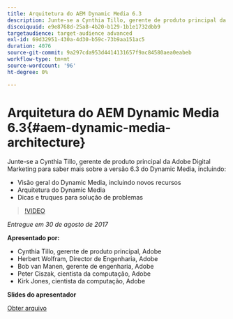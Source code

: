 ```yaml
---
title: Arquitetura do AEM Dynamic Media 6.3
description: Junte-se a Cynthia Tillo, gerente de produto principal da Adobe Digital Marketing para saber mais sobre a versão 6.3 do Dynamic Media.
discoiquuid: e9e8768d-25a8-4b20-b129-1b1e1732dbb9
targetaudience: target-audience advanced
exl-id: 69d32951-430a-4d30-b59c-73b9aa151ac5
duration: 4076
source-git-commit: 9a297cda953d4414131657f9ac84580aea0eabeb
workflow-type: tm+mt
source-wordcount: '96'
ht-degree: 0%

---
```


# Arquitetura do AEM Dynamic Media 6.3{#aem-dynamic-media-architecture}

Junte-se a Cynthia Tillo, gerente de produto principal da Adobe Digital Marketing para saber mais sobre a versão 6.3 do Dynamic Media, incluindo:

* Visão geral do Dynamic Media, incluindo novos recursos
* Arquitetura do Dynamic Media
* Dicas e truques para solução de problemas

>[!VIDEO](https://video.tv.adobe.com/v/19570/?quality=9)

*Entregue em 30 de agosto de 2017*

**Apresentado por:**

* Cynthia Tillo, gerente de produto principal, Adobe
* Herbert Wolfram, Director de Engenharia, Adobe
* Bob van Manen, gerente de engenharia, Adobe
* Peter Ciszak, cientista da computação, Adobe
* Kirk Jones, cientista da computação, Adobe

**Slides do apresentador**

[Obter arquivo](assets/dynamicmedia83017.pdf)
<!--
[Get back to the Overview](https://helpx.adobe.com/experience-manager/kt/eseminars/gems/aem-index.html)
-->
